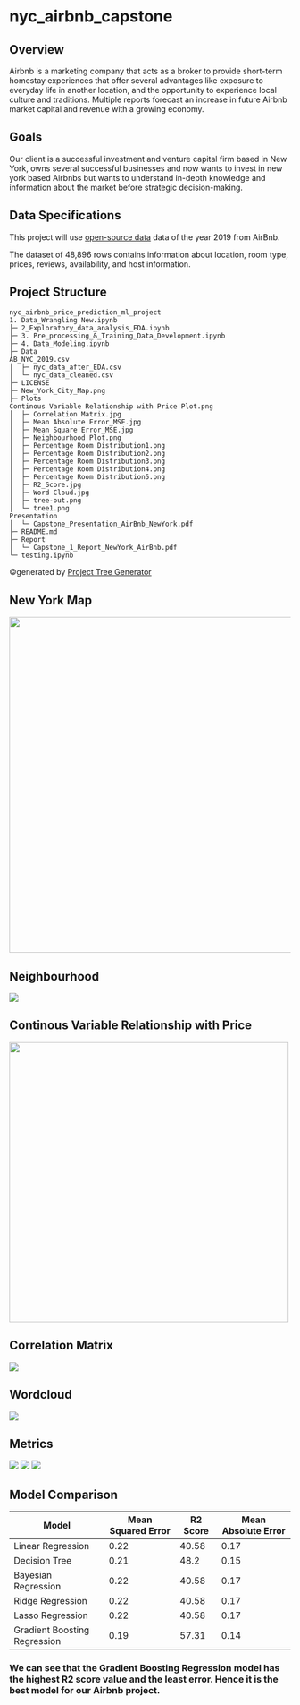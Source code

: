 # nyc_airbnb_capstone
## Overview
Airbnb is a marketing company that acts as a broker to provide short-term homestay experiences that offer several advantages like exposure to everyday life in another location, and the opportunity to experience local culture and traditions. Multiple reports forecast an increase in future Airbnb market capital and revenue with a growing economy.
## Goals
Our client is a successful investment and venture capital firm based in New York, owns several successful businesses and now wants to invest in new york based Airbnbs but wants to understand in-depth knowledge and information about the market before strategic decision-making.
## Data Specifications
This project will use [open-source data](https://www.kaggle.com/datasets/dgomonov/new-york-city-airbnb-open-data) data of the year 2019 from AirBnb.

The dataset of 48,896 rows contains information about location, room type, prices, reviews, availability, and host information.
## Project Structure
```
nyc_airbnb_price_prediction_ml_project
1. Data_Wrangling New.ipynb
├─ 2_Exploratory_data_analysis_EDA.ipynb
├─ 3. Pre_processing_&_Training_Data_Development.ipynb
├─ 4. Data_Modeling.ipynb
├─ Data
AB_NYC_2019.csv
│  ├─ nyc_data_after_EDA.csv
│  └─ nyc_data_cleaned.csv
├─ LICENSE
├─ New_York_City_Map.png
├─ Plots
Continous Variable Relationship with Price Plot.png
│  ├─ Correlation Matrix.jpg
│  ├─ Mean Absolute Error_MSE.jpg
│  ├─ Mean Square Error_MSE.jpg
│  ├─ Neighbourhood Plot.png
│  ├─ Percentage Room Distribution1.png
│  ├─ Percentage Room Distribution2.png
│  ├─ Percentage Room Distribution3.png
│  ├─ Percentage Room Distribution4.png
│  ├─ Percentage Room Distribution5.png
│  ├─ R2_Score.jpg
│  ├─ Word Cloud.jpg
│  ├─ tree-out.png
│  └─ tree1.png
Presentation
│  └─ Capstone_Presentation_AirBnb_NewYork.pdf
├─ README.md
├─ Report
│  └─ Capstone_1_Report_NewYork_AirBnb.pdf
└─ testing.ipynb
```
©generated by [Project Tree Generator](https://woochanleee.github.io/project-tree-generator)
## New York Map
<img src="https://github.com/ttariqaziz/nyc_airbnb_capstone/blob/main/New_York_City_Map.png" width="800" height="600"></img>
## Neighbourhood
<img src = "https://github.com/ttariqaziz/nyc_airbnb_capstone/blob/main/Plots/Neighbourhood%20Plot.png">

## Continous Variable Relationship with Price
<img src="https://github.com/ttariqaziz/nyc_airbnb_capstone/blob/main/Plots/Continous%20Variable%20Relationship%20with%20Price%20Plot.png" height="500"></img>

## Correlation Matrix
<img src="https://github.com/ttariqaziz/nyc_airbnb_capstone/blob/main/Plots/Correlation%20Matrix.jpg"></img>
## Wordcloud
<img src="https://github.com/ttariqaziz/nyc_airbnb_capstone/blob/main/Plots/Word%20Cloud.jpg"></img>
## Metrics
<img src="https://github.com/ttariqaziz/nyc_airbnb_capstone/blob/main/Plots/Mean%20Absolute%20Error_MSE.jpg"></img>
<img src="https://github.com/ttariqaziz/nyc_airbnb_capstone/blob/main/Plots/Mean%20Square%20Error_MSE.jpg"></img>
<img src="https://github.com/ttariqaziz/nyc_airbnb_capstone/blob/main/Plots/R2_Score.jpg"></img>
## Model Comparison
| Model  | Mean Squared Error | R2 Score  | Mean Absolute Error |
| ------------- | ------------- | ------------- | ------------- |
| Linear Regression  | 0.22 | 40.58 | 0.17 |
| Decision Tree  | 0.21 | 48.2 | 0.15 |
| Bayesian Regression  | 0.22 | 40.58 | 0.17 |
| Ridge Regression  | 0.22 | 40.58 | 0.17 |
| Lasso Regression  | 0.22 | 40.58 | 0.17 |
| Gradient Boosting Regression  | 0.19 | 57.31 | 0.14 |

### We can see that the Gradient Boosting Regression model has the highest R2 score value and the least error. Hence it is the best model for our Airbnb project.

